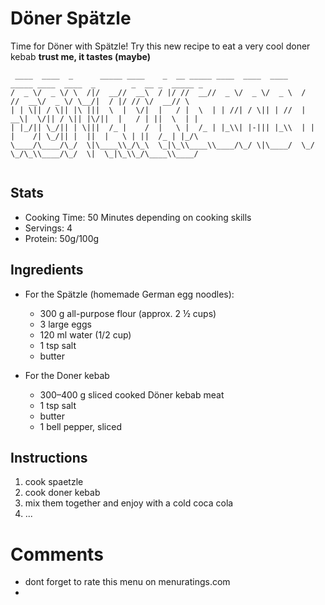 # Döner Spätzle
Time for Döner with Spätzle! Try this new recipe to eat a very cool doner kebab
<b> trust me, it tastes (maybe) </b>

                                                                                                    
```
 ____  ____  _      _____ ____    _  __ _____ ____  ____  ____    _____ ____  ____  _        _  __ _  _____ _    
/  _ \/  _ \/ \  /|/  __//  __\  / |/ //  __//  _ \/  _ \/  _ \  /    //  __\/  _ \/ \__/|  / |/ // \/  __// \   
| | \|| / \|| |\ |||  \  |  \/|  |   / |  \  | | //| / \|| | //  |  __\|  \/|| / \|| |\/||  |   / | ||  \  | |   
| |_/|| \_/|| | \|||  /_ |    /  |   \ |  /_ | |_\\| |-||| |_\\  | |   |    /| \_/|| |  ||  |   \ | ||  /_ | |_/\
\____/\____/\_/  \|\____\\_/\_\  \_|\_\\____\\____/\_/ \|\____/  \_/   \_/\_\\____/\_/  \|  \_|\_\\_/\____\\____/
                                                                                                                 
```

## Stats
- Cooking Time: 50 Minutes depending on cooking skills
- Servings: 4
- Protein: 50g/100g

## Ingredients
- For the Spätzle (homemade German egg noodles):
  - 300 g all-purpose flour (approx. 2 ½ cups)
  - 3 large eggs
  - 120 ml  water (1/2 cup)
  - 1 tsp salt
  - butter 

- For the Doner kebab 
  - 300–400 g sliced cooked Döner kebab meat
  - 1 tsp salt
  - butter
  - 1 bell pepper, sliced


## Instructions
1. cook spaetzle
2. cook doner kebab 
3. mix them together and enjoy with a cold coca cola 
3. ...
    
# Comments
- dont forget to rate this menu on menuratings.com
- 
